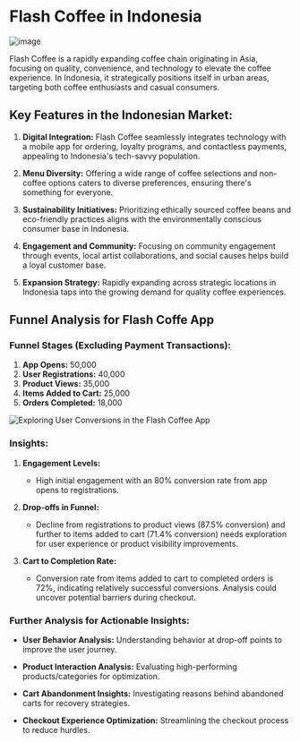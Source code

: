 # Flash Coffee in Indonesia

![image](https://github.com/ikhsannur1996/Product-Analytics/assets/32507742/6ebbfe91-380d-4595-a3ea-767ed872c83b)

Flash Coffee is a rapidly expanding coffee chain originating in Asia, focusing on quality, convenience, and technology to elevate the coffee experience. In Indonesia, it strategically positions itself in urban areas, targeting both coffee enthusiasts and casual consumers.

## Key Features in the Indonesian Market:

1. **Digital Integration:** Flash Coffee seamlessly integrates technology with a mobile app for ordering, loyalty programs, and contactless payments, appealing to Indonesia's tech-savvy population.

2. **Menu Diversity:** Offering a wide range of coffee selections and non-coffee options caters to diverse preferences, ensuring there's something for everyone.

3. **Sustainability Initiatives:** Prioritizing ethically sourced coffee beans and eco-friendly practices aligns with the environmentally conscious consumer base in Indonesia.

4. **Engagement and Community:** Focusing on community engagement through events, local artist collaborations, and social causes helps build a loyal customer base.

5. **Expansion Strategy:** Rapidly expanding across strategic locations in Indonesia taps into the growing demand for quality coffee experiences.

## Funnel Analysis for Flash Coffe App

### Funnel Stages (Excluding Payment Transactions):

1. **App Opens:** 50,000
2. **User Registrations:** 40,000
3. **Product Views:** 35,000
4. **Items Added to Cart:** 25,000
5. **Orders Completed:** 18,000

![Exploring User Conversions in the Flash Coffee App](https://github.com/ikhsannur1996/Product-Analytics/assets/32507742/7197700a-802a-494b-9bf6-12f81b46b184)


### Insights:

1. **Engagement Levels:**
   - High initial engagement with an 80% conversion rate from app opens to registrations.

2. **Drop-offs in Funnel:**
   - Decline from registrations to product views (87.5% conversion) and further to items added to cart (71.4% conversion) needs exploration for user experience or product visibility improvements.

3. **Cart to Completion Rate:**
   - Conversion rate from items added to cart to completed orders is 72%, indicating relatively successful conversions. Analysis could uncover potential barriers during checkout.

### Further Analysis for Actionable Insights:

- **User Behavior Analysis:** Understanding behavior at drop-off points to improve the user journey.
  
- **Product Interaction Analysis:** Evaluating high-performing products/categories for optimization.
  
- **Cart Abandonment Insights:** Investigating reasons behind abandoned carts for recovery strategies.
  
- **Checkout Experience Optimization:** Streamlining the checkout process to reduce hurdles.
